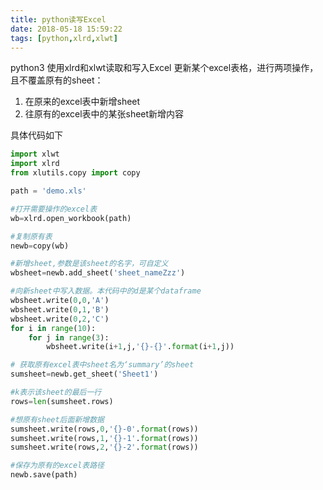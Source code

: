 ```yaml
---
title: python读写Excel
date: 2018-05-18 15:59:22
tags: [python,xlrd,xlwt]
---
```

python3 使用xlrd和xlwt读取和写入Excel
更新某个excel表格，进行两项操作，且不覆盖原有的sheet：

1.  在原来的excel表中新增sheet
2.  往原有的excel表中的某张sheet新增内容

具体代码如下
```python
import xlwt
import xlrd
from xlutils.copy import copy

path = 'demo.xls'

#打开需要操作的excel表
wb=xlrd.open_workbook(path)

#复制原有表
newb=copy(wb)

#新增sheet,参数是该sheet的名字，可自定义
wbsheet=newb.add_sheet('sheet_nameZzz')

#向新sheet中写入数据。本代码中的d是某个dataframe
wbsheet.write(0,0,'A')
wbsheet.write(0,1,'B')
wbsheet.write(0,2,'C')
for i in range(10):
    for j in range(3):
        wbsheet.write(i+1,j,'{}-{}'.format(i+1,j))

# 获取原有excel表中sheet名为‘summary’的sheet
sumsheet=newb.get_sheet('Sheet1')

#k表示该sheet的最后一行
rows=len(sumsheet.rows)

#想原有sheet后面新增数据
sumsheet.write(rows,0,'{}-0'.format(rows))
sumsheet.write(rows,1,'{}-1'.format(rows))
sumsheet.write(rows,2,'{}-2'.format(rows))

#保存为原有的excel表路径
newb.save(path)
```
